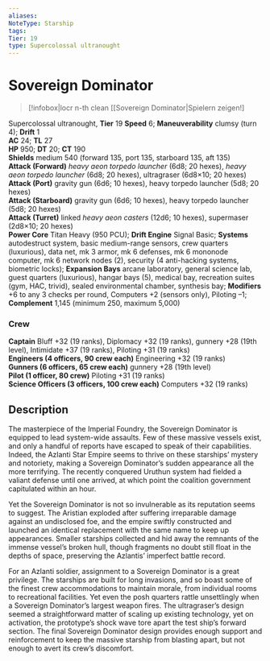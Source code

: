 ```yaml
---
aliases: 
NoteType: Starship
tags: 
Tier: 19
type: Supercolossal ultranought
---
```


# Sovereign Dominator

> [!infobox|locr n-th clean
>  [[Sovereign Dominator|Spielern zeigen!]
> 
Supercolossal ultranought, **Tier** 19
**Speed** 6; **Maneuverability** clumsy (turn 4); **Drift** 1  
**AC** 24; **TL** 27  
**HP** 950; **DT** 20; **CT** 190  
**Shields** medium 540 (forward 135, port 135, starboard 135, aft 135)  
**Attack (Forward)** _heavy aeon torpedo launcher_ (6d8; 20 hexes), _heavy aeon torpedo launcher_ (6d8; 20 hexes), ultragraser (6d8×10; 20 hexes)  
**Attack (Port)** gravity gun (6d6; 10 hexes), heavy torpedo launcher (5d8; 20 hexes)  
**Attack (Starboard)** gravity gun (6d6; 10 hexes), heavy torpedo launcher (5d8; 20 hexes)  
**Attack (Turret)** linked _heavy aeon casters_ (12d6; 10 hexes), supermaser (2d8×10; 20 hexes)  
**Power Core** Titan Heavy (950 PCU); **Drift Engine** Signal Basic; **Systems** autodestruct system, basic medium-range sensors, crew quarters (luxurious), data net, mk 3 armor, mk 6 defenses, mk 6 mononode computer, mk 6 network nodes (2), security (4 anti-hacking systems, biometric locks); **Expansion Bays** arcane laboratory, general science lab, guest quarters (luxurious), hangar bays (5), medical bay, recreation suites (gym, HAC, trivid), sealed environmental chamber, synthesis bay; **Modifiers** +6 to any 3 checks per round, Computers +2 (sensors only), Piloting –1; **Complement** 1,145 (minimum 250, maximum 5,000)

### Crew

**Captain** Bluff +32 (19 ranks), Diplomacy +32 (19 ranks), gunnery +28 (19th level), Intimidate +37 (19 ranks), Piloting +31 (19 ranks)  
**Engineers (4 officers, 90 crew each)** Engineering +32 (19 ranks)  
**Gunners (6 officers, 65 crew each)** gunnery +28 (19th level)  
**Pilot (1 officer, 80 crew)** Piloting +31 (19 ranks)  
**Science Officers (3 officers, 100 crew each)** Computers +32 (19 ranks)

## Description

The masterpiece of the Imperial Foundry, the Sovereign Dominator is equipped to lead system-wide assaults. Few of these massive vessels exist, and only a handful of reports have escaped to speak of their capabilities. Indeed, the Azlanti Star Empire seems to thrive on these starships’ mystery and notoriety, making a Sovereign Dominator’s sudden appearance all the more terrifying. The recently conquered Uruthun system had fielded a valiant defense until one arrived, at which point the coalition government capitulated within an hour.  
  
Yet the Sovereign Dominator is not so invulnerable as its reputation seems to suggest. The Aristian exploded after suffering irreparable damage against an undisclosed foe, and the empire swiftly constructed and launched an identical replacement with the same name to keep up appearances. Smaller starships collected and hid away the remnants of the immense vessel’s broken hull, though fragments no doubt still float in the depths of space, preserving the Azlantis’ imperfect battle record.  
  
For an Azlanti soldier, assignment to a Sovereign Dominator is a great privilege. The starships are built for long invasions, and so boast some of the finest crew accommodations to maintain morale, from individual rooms to recreational facilities. Yet even the posh quarters rattle unsettlingly when a Sovereign Dominator’s largest weapon fires. The ultragraser’s design seemed a straightforward matter of scaling up existing technology, yet on activation, the prototype’s shock wave tore apart the test ship’s forward section. The final Sovereign Dominator design provides enough support and reinforcement to keep the massive starship from blasting apart, but not enough to avert its crew’s discomfort.
